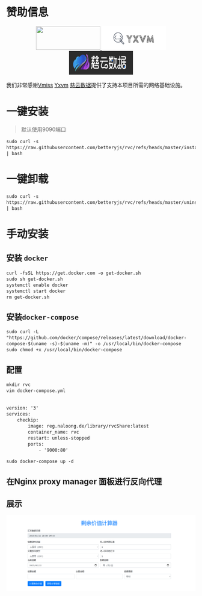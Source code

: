 # 赞助信息

<div style="text-align: center;">
    <a href="https://www.vmiss.com/">
        <img src="https://www.vmiss.com/wp-content/uploads/2023/11/logo.svg" width="170.7" height="62.9">
    </a>
    <a href="https://yxvm.com/">
        <img src="https://raw.githubusercontent.com/betteryjs/EcsAutoChangeIPShare/refs/heads/master/images/logo.webp" width="170.7" height="62.9">
    </a>
    <a href="https://www.zovps.com/aff/VWSIBCGP">
        <img src="https://raw.githubusercontent.com/betteryjs/EcsAutoChangeIPShare/refs/heads/master/images/img.png" width="170.7" height="62.9">
    </a>
</div>


我们非常感谢[Vmiss](https://www.vmiss.com/) [Yxvm](https://yxvm.com/) [慈云数据](https://www.zovps.com/aff/VWSIBCGP)提供了支持本项目所需的网络基础设施。


# 一键安装
> 默认使用9090端口
```shell
sudo curl -s https://raw.githubusercontent.com/betteryjs/rvc/refs/heads/master/install.sh | bash

```

# 一键卸载
```shell
sudo curl -s https://raw.githubusercontent.com/betteryjs/rvc/refs/heads/master/uninstall.sh | bash

```


# 手动安装
## 安装 `docker`
```shell
curl -fsSL https://get.docker.com -o get-docker.sh
sudo sh get-docker.sh
systemctl enable docker  
systemctl start docker
rm get-docker.sh
```
## 安装`docker-compose`
```shell
sudo curl -L "https://github.com/docker/compose/releases/latest/download/docker-compose-$(uname -s)-$(uname -m)" -o /usr/local/bin/docker-compose
sudo chmod +x /usr/local/bin/docker-compose
```

## 配置
```shell
mkdir rvc
vim docker-compose.yml 
```
```shell

version: '3'
services:
    checkip:
        image: reg.naloong.de/library/rvcShare:latest
        container_name: rvc
        restart: unless-stopped
        ports:
            - '9000:80'
```
```shell
sudo docker-compose up -d
```
## 在Nginx proxy manager 面板进行反向代理

## 展示
![](./images/rvc.png)







